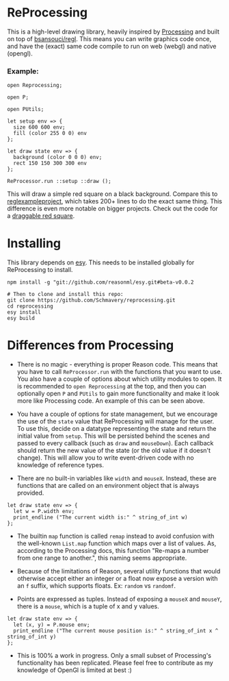 # ReProcessing

This is a high-level drawing library, heavily inspired by [Processing](https://processing.org) and built on top of [bsansouci/regl](https://github.com/bsansouci/regl).  This means you can write graphics code once, and have the (exact) same code compile to run on web (webgl) and native (opengl).

### Example:
```reason
open Reprocessing;

open P;

open PUtils;

let setup env => {
  size 600 600 env;
  fill (color 255 0 0) env
};

let draw state env => {
  background (color 0 0 0) env;
  rect 150 150 300 300 env
};

ReProcessor.run ::setup ::draw ();
```
This will draw a simple red square on a black background.  Compare this to [reglexampleproject](https://github.com/bsansouci/reglexampleproject/blob/master/src/index.re), which takes 200+ lines to do the exact same thing.  This difference is even more notable on bigger projects.  Check out the code for a [draggable red square](https://github.com/Schmavery/reprocessing/blob/master/src/redsquare.re).

# Installing
This library depends on [esy](https://github.com/reasonml/esy).  This needs to be installed globally for ReProcessing to install.
```
npm install -g "git://github.com/reasonml/esy.git#beta-v0.0.2

# Then to clone and install this repo:
git clone https://github.com/Schmavery/reprocessing.git
cd reprocessing
esy install
esy build
```

# Differences from Processing
- There is no magic - everything is proper Reason code.  This means that you have to call `ReProcessor.run` with the functions that you want to use.  You also have a couple of options about which utility modules to open.  It is recommended to `open Reprocessing` at the top, and then you can optionally open `P` and `PUtils` to gain more functionality and make it look more like Processing code.  An example of this can be seen above.

- You have a couple of options for state management, but we encourage the use of the `state` value that ReProcessing will manage for the user.  To use this, decide on a datatype representing the state and return the initial value from `setup`.  This will be persisted behind the scenes and passed to every callback (such as `draw` and `mouseDown`).  Each callback should return the new value of the state (or the old value if it doesn't change).  This will allow you to write event-driven code with no knowledge of reference types.

- There are no built-in variables like `width` and `mouseX`.  Instead, these are functions that are called on an environment object that is always provided.
```reason
let draw state env => {
  let w = P.width env;
  print_endline ("The current width is:" ^ string_of_int w)
};
```

- The builtin `map` function is called `remap` instead to avoid confusion with the well-known `List.map` function which maps over a list of values. As, according to the Processing docs, this function "Re-maps a number from one range to another.", this naming seems appropriate.

- Because of the limitations of Reason, several utility functions that would otherwise accept either an integer or a float now expose a version with an `f` suffix, which supports floats.  Ex: `random` vs `randomf`.

- Points are expressed as tuples.  Instead of exposing a `mouseX` and `mouseY`, there is a `mouse`, which is a tuple of x and y values.
```reason
let draw state env => {
  let (x, y) = P.mouse env;
  print_endline ("The current mouse position is:" ^ string_of_int x ^ string_of_int y)
};
```

- This is 100% a work in progress.  Only a small subset of Processing's functionality has been replicated.  Please feel free to contribute as my knowledge of OpenGl is limited at best :)
